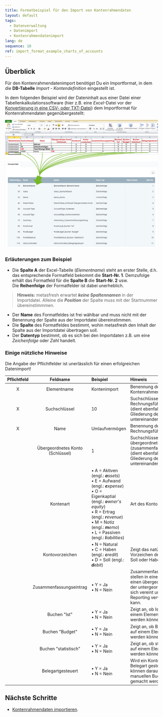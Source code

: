 ```yaml
---
title: Formatbeispiel für den Import von Kontenrahmendaten
layout: default
tags:
  - Datenverwaltung
  - Datenimport
  - Kontenrahmendatenimport
lang: de
sequence: 10
ref: import_format_example_charts_of_accounts
---
```


## Überblick
Für den Kontenrahmendatenimport benötigst Du ein Importformat, in dem die **DB-Tabelle** *Import - Kontendefinition* eingestellt ist.

In dem folgenden Beispiel wird der Dateninhalt aus einer Datei einer Tabellenkalkulationssoftware (hier z.B. eine *Excel*-Datei vor der [Konvertierung in eine CSV- oder TXT-Datei](Importdatei_nuetzliche_Hinweise)) dem Importformat für Kontenrahmendaten gegenübergestellt:

![](assets/Kontenrahmenimport_Excel-Tabelle_Format.png)

### Erläuterungen zum Beispiel
- Die **Spalte A** der Excel-Tabelle (*Elementname*) steht an erster Stelle, d.h. das entsprechende Formatfeld bekommt die **Start-Nr. 1**. Demzufolge erhält das Formatfeld für die **Spalte B** die **Start-Nr. 2** usw.<br> Die **Reihenfolge** der Formatfelder ist dabei unerheblich.
 >**Hinweis:** metasfresh erwartet ***keine Spaltennamen*** in der Importdatei. Alleine die ***Position*** der Spalte muss mit der Startnummer übereinstimmmen.

- Der **Name** des Formatfeldes ist frei wählbar und muss nicht mit der Benennung der Spalte aus der Importdatei übereinstimmen.
- Die **Spalte** des Formatfeldes bestimmt, wohin metasfresh den Inhalt der Spalte aus der Importdatei übertragen soll.
- Der **Datentyp** bestimmt, ob es sich bei den Importdaten z.B. um eine *Zeichenfolge* oder *Zahl* handelt.

### Einige nützliche Hinweise
Die Angabe der Pflichtfelder ist unerlässlich für einen erfolgreichen Datenimport!

| Pflichtfeld | Feldname | Beispiel | Hinweis |
| :---: | :---: | :--- | :--- |
| X | Elementname | Kontenimport | Benennung des Kontenrahmens |
| X | Suchschlüssel | 10 | Suchschlüssel des Rechnungsführungselementes (dient ebenfalls zur Gliederung der Elemente untereinander). |
| X | Name | Umlaufvermögen | Benennung des Rechnungsführungselementes |
|  | Übergeordnetes Konto (Schlüssel) | 1 | Suchschlüssel des übergeordneten (zusammenfassenden) Kontos (dient ebenfalls zur Gliederung der Elemente untereinander). |
|  | Kontenart | • A = Aktiven (engl.: _**a**ssets_)<br> • E = Aufwand (engl.: _**e**xpense_)<br> • O = Eigenkaptial (engl.: _**o**wner's equity_)<br> • R = Ertrag (engl.: _**r**evenue_)<br> • M = Notiz (engl.: _**m**emo_)<br> • L = Passiven (engl.: _**l**iabilities_) | Art des Kontos |
|  | Kontovorzeichen | • N = Natural<br> • C = Haben (engl.: _**c**redit_)<br> • D = Soll (engl.: _**d**ebit_) | Zeigt das natürliche Vorzeichen des Kontos als Soll oder Haben an. |
|  | Zusammenfassungseintrag | • Y = Ja<br> • N = Nein | Zusammenfassungseinträge stellen in einer Baumstruktur einen übergeordneten Ast dar, der untergeordnete Einträge in sich vereint und somit für das Reporting verwendet werden kann. |
|  | Buchen "Ist" | • Y = Ja<br> • N = Nein | Zeigt an, ob Ist-Werte auf einem Element verbucht werden können. |
|  | Buchen "Budget" | • Y = Ja<br> • N = Nein | Zeigt an, ob Budget-Werte auf einem Element verbucht werden können. |
|  | Buchen "statistisch" | • Y = Ja<br> • N = Nein | Zeigt an, ob statistische Werte auf einem Element verbucht werden können. |
|  | Belegartgesteuert | • Y = Ja<br> • N = Nein | Wird ein Konto über die Belegart gesteuert, dann können darauf keine manuellen Buchungen gemacht werden. |

## Nächste Schritte
- [Kontenrahmendaten importieren](Kontenrahmendaten_importieren).

